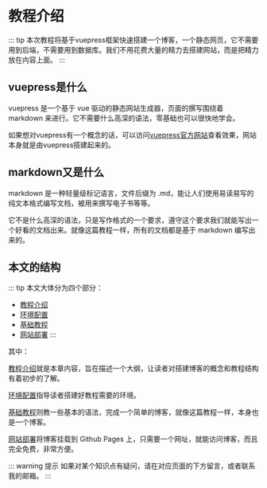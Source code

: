 # 教程介绍
::: tip
本次教程将基于vuepress框架快速搭建一个博客，一个静态网页，它不需要用到后端，不需要用到数据库。我们不用花费大量的精力去搭建网站，而是把精力放在内容上面。
:::

## vuepress是什么
vuepress 是一个基于 vue 驱动的静态网站生成器，页面的撰写围绕着 markdown 来进行。它不需要什么高深的语法，零基础也可以很快地学会。

如果想对vuepress有一个概念的话，可以访问[vuepress官方网站](https://vuepress.vuejs.org/zh/)查看效果，网站本身就是由vuepress搭建起来的。

## markdown又是什么
markdown 是一种轻量级标记语言，文件后缀为 .md，能让人们使用易读易写的纯文本格式编写文档，被用来撰写电子书等等。

它不是什么高深的语法，只是写作格式的一个要求，遵守这个要求我们就能写出一个好看的文档出来。就像这篇教程一样，所有的文档都是基于 markdown 编写出来的。

## 本文的结构
::: tip 本文大体分为四个部分：
* [教程介绍](/guide/)
* [环境配置](/environment/)
* [基础教程](/course/)
* [网站部署](/deployment/)
:::

其中：

[教程介绍](/guide/)就是本章内容，旨在描述一个大纲，让读者对搭建博客的概念和教程结构有着初步的了解。

[环境配置](/environment/)指导读者搭建好教程需要的环境。

[基础教程](/course/)则教一些基本的语法，完成一个简单的博客，就像这篇教程一样，本身也是一个博客。

[网站部署](/deployment/)将博客挂载到 Github Pages 上，只需要一个网址，就能访问博客，而且完全免费，非常方便。

::: warning 提示
如果对某个知识点有疑问，请在对应页面的下方留言，或者联系我的邮箱。<Badge text="24602250@qq.com" type="tip"/>
:::

<br/>
<Valine></Valine>